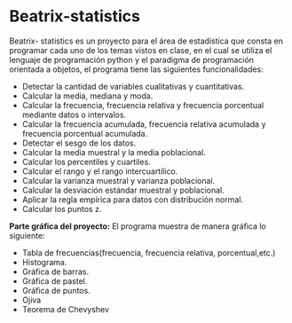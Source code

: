 # Beatrix-statistics

Beatrix- statistics es un proyecto para el área de estadística que consta en programar cada uno de los temas vistos en clase, en el cual se utiliza el lenguaje de programación python y el paradigma de programación orientada a objetos, el programa tiene las siguientes funcionalidades: 


- Detectar la cantidad de variables cualitativas y cuantitativas.
- Calcular la media, mediana y moda.
- Calcular la frecuencia, frecuencia relativa y frecuencia porcentual mediante datos o intervalos.
- Calcular la frecuencia acumulada,  frecuencia relativa acumulada y frecuencia porcentual acumulada.
- Detectar el sesgo de los datos.
- Calcular la media muestral y la media poblacional.
- Calcular los percentiles y cuartiles.
- Calcular el rango y el rango intercuartílico.
- Calcular la varianza muestral y varianza poblacional.
- Calcular la desviación estándar muestral y poblacional.
- Aplicar la regla empírica para datos con distribución normal.
- Calcular los puntos z.

**Parte gráfica del proyecto:**
El programa muestra de manera gráfica lo siguiente:

- Tabla de frecuencias(frecuencia, frecuencia relativa, porcentual,etc.)
- Histograma.
- Gráfica de barras.
- Gráfica de pastel.
- Gráfica de puntos.
- Ojiva
- Teorema de Chevyshev 

